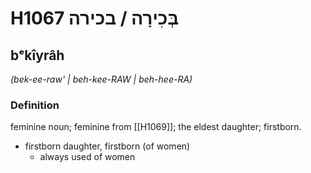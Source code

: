 # H1067 בְּכִירָה / בכירה

## bᵉkîyrâh

_(bek-ee-raw' | beh-kee-RAW | beh-hee-RA)_

### Definition

feminine noun; feminine from [[H1069]]; the eldest daughter; firstborn.

- firstborn daughter, firstborn (of women)
    - always used of women
